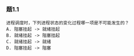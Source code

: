 ### 题1.1
```
进程调度时，下列进程状态的变化过程哪一项是不可能发生的？
A. 阻塞挂起 -> 就绪挂起
B. 就绪挂起 -> 阻塞挂起
C. 就绪挂起 -> 就绪
D. 阻塞挂起 -> 阻塞
```
